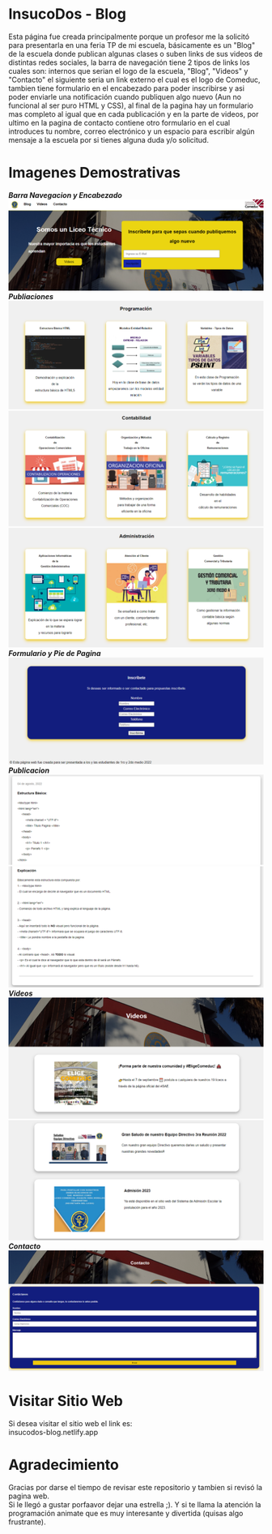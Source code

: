 # InsucoDos - Blog
Esta página fue creada principalmente porque un profesor me la solicitó para presentarla en una
feria TP de mi escuela, básicamente es un "Blog" de la escuela donde publican algunas clases
o suben links de sus videos de distintas redes sociales, la barra de navegación tiene 2 tipos de links los cuales son: internos que serian el logo de la escuela, "Blog", "Videos" y "Contacto" el siguiente seria un link externo el cual es el logo de Comeduc, tambien tiene formulario en el encabezado
para poder inscribirse y asi poder enviarle una notificación cuando publiquen algo nuevo (Aun no funcional al ser puro HTML y CSS), al final de la pagina hay un formulario mas completo al igual que en cada publicación y en la parte de videos, por ultimo en la pagina de contacto contiene otro formulario en el cual introduces tu nombre, correo electrónico y un espacio para escribir algún mensaje a la escuela por si tienes alguna duda y/o solicitud.

# Imagenes Demostrativas
***Barra Navegacion y Encabezado***
![Screenshot](imgPresentacion/HeaderWeb.png)
***Publiaciones***
![Screenshot](imgPresentacion/PublicacionesWeb.png)
![Screenshot](imgPresentacion/Publicaciones2Web.png)
![Screenshot](imgPresentacion/Publicaciones3Web.png)
***Formulario y Pie de Pagina***
![Screenshot](imgPresentacion/FormFooterWeb.png)
***Publicacion***
![Screenshot](imgPresentacion/PublicacionWeb.png)
![Screenshot](imgPresentacion/Publicacion2Web.png)
***Videos***
![Screenshot](imgPresentacion/VideosWeb.png)
![Screenshot](imgPresentacion/Videos2Web.png)
***Contacto***
![Screenshot](imgPresentacion/ContactoWeb.png)

# Visitar Sitio Web
Si desea visitar el sitio web el link es:
<br>
insucodos-blog.netlify.app

# Agradecimiento
Gracias por darse el tiempo de revisar este repositorio y tambien si revisó la pagina web.
<br>
Si le llegó a gustar porfaavor dejar una estrella ;).
Y si te llama la atención la programación animate que es muy interesante y divertida (quisas algo frustrante).
